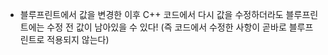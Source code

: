 * 블루프린트에서 값을 변경한 이후 C++ 코드에서 다시 값을 수정하더라도 블루프린트에는 수정 전 값이 남아있을 수 있다! (즉 코드에서 수정한 사항이 곧바로 블루프린트로 적용되지 않는다)
